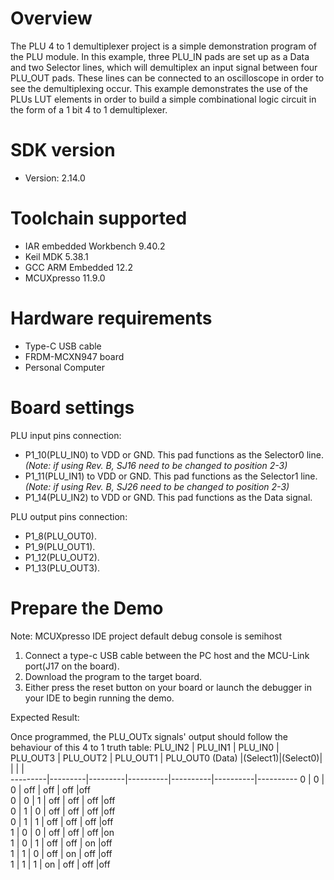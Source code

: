 Overview
========
The PLU 4 to 1 demultiplexer project is a simple demonstration program of the PLU module. In this example,
three PLU_IN pads are set up as a Data and two Selector lines, which will demultiplex an input signal
between four PLU_OUT pads. These lines can be connected to an oscilloscope in order to see the demultiplexing
occur. This example demonstrates the use of the PLUs LUT elements in order to build a simple combinational
logic circuit in the form of a 1 bit 4 to 1 demultiplexer.

SDK version
===========
- Version: 2.14.0

Toolchain supported
===================
- IAR embedded Workbench  9.40.2
- Keil MDK  5.38.1
- GCC ARM Embedded  12.2
- MCUXpresso  11.9.0

Hardware requirements
=====================
- Type-C USB cable
- FRDM-MCXN947 board
- Personal Computer

Board settings
==============
PLU input pins connection:
- P1_10(PLU_IN0) to VDD or GND. This pad functions as the Selector0 line. *(Note: if using Rev. B, SJ16 need to be changed to position 2-3)*
- P1_11(PLU_IN1) to VDD or GND. This pad functions as the Selector1 line. *(Note: if using Rev. B, SJ26 need to be changed to position 2-3)*
- P1_14(PLU_IN2) to VDD or GND. This pad functions as the Data signal.

PLU output pins connection:
- P1_8(PLU_OUT0).
- P1_9(PLU_OUT1).
- P1_12(PLU_OUT2).
- P1_13(PLU_OUT3).

Prepare the Demo
================
Note: MCUXpresso IDE project default debug console is semihost
1.  Connect a type-c USB cable between the PC host and the MCU-Link port(J17 on the board).
2.  Download the program to the target board.
3.  Either press the reset button on your board or launch the debugger in your IDE to begin running the demo.

Expected Result:

Once programmed, the PLU_OUTx signals' output should follow the behaviour of this 4 to 1 truth table:
 PLU_IN2 | PLU_IN1 | PLU_IN0 | PLU_OUT3 | PLU_OUT2 | PLU_OUT1 | PLU_OUT0 
  (Data) |(Select1)|(Select0)|          |          |          |          
---------|---------|---------|----------|----------|----------|----------
 0       | 0       | 0       | off      | off      | off      |off       
 0       | 0       | 1       | off      | off      | off      |off       
 0       | 1       | 0       | off      | off      | off      |off       
 0       | 1       | 1       | off      | off      | off      |off       
 1       | 0       | 0       | off      | off      | off      |on        
 1       | 0       | 1       | off      | off      | on       |off       
 1       | 1       | 0       | off      | on       | off      |off       
 1       | 1       | 1       | on       | off      | off      |off       



